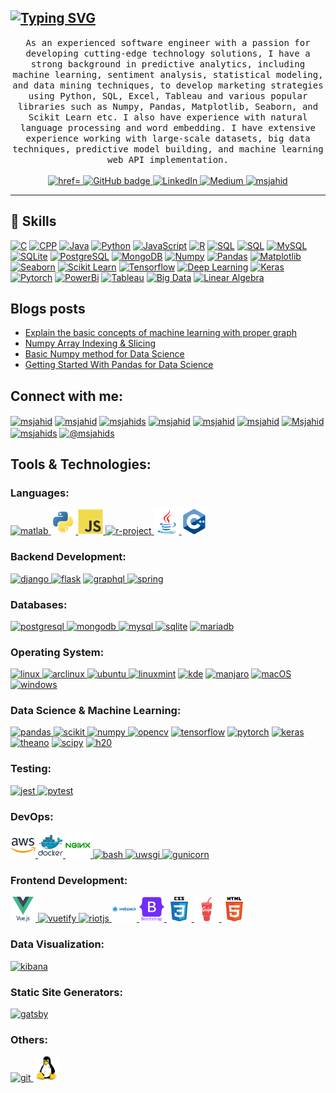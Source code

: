[![Typing SVG](https://readme-typing-svg.demolab.com?font=Righteous&pause=1000&width=435&lines=%F0%9F%91%8B+Hey+there!+I'm+Hasan;Data+Science+%26+Machine+Learning+Enthusiast;Currently+pursuing+M.Sc+in+Data+Science+at+EU)](https://git.io/typing-svg)
---
<p align="center">
  <samp>As an experienced software engineer with a passion for developing cutting-edge technology solutions, I have a strong background in predictive analytics, including machine learning, sentiment analysis, statistical modeling, and data mining techniques, to develop marketing strategies using Python, SQL, Excel, Tableau and various popular libraries such as Numpy, Pandas, Matplotlib, Seaborn, and Scikit Learn etc. I also have experience with natural language processing and word embedding. I have extensive experience working with large-scale datasets, big data techniques, predictive model building, and machine learning web API implementation.
  </samp>
  <br> <br>
  <a href="mailto:msjahid.ai@gmail.com" target="_blank">
    <img src="https://img.shields.io/badge/Gmail-D14836?style=for-the-badge&logo=gmail&logoColor=white" target="_blank" alt="href="mailto:msjahid.ai@gmail.com"/>
  </a>
  
  <a href="https://kaggle.com/msjahid" target="_blank">
    <img src="https://img.shields.io/badge/-Kaggle-20BEFF?style=for-the-badge&logo=kaggle&logoColor=white" target="_blank" alt="GitHub badge" />
  </a>
  
  <a href="https://www.linkedin.com/in/msjahid/" target="_blank">
    <img src="https://img.shields.io/badge/-LinkedIn-blue?style=for-the-badge&logo=Linkedin&logoColor=white" target="_blank" alt="LinkedIn" />
  </a>
  
  <a href="https://medium.com/@msjahid" target="_blank">
<img src="https://img.shields.io/badge/Medium-12100E?style=for-the-badge&logo=medium&logoColor=white/" target="_blank" alt="Medium" /> 
  </a>
  
  <a href="https://msjahid.github.io/" target="_blank">
 <img src="https://img.shields.io/badge/Portfolio-255E63?style=for-the-badge&logo=About.me&logoColor=white" target="_blank" alt="msjahid" /> 
  </a>
  
</p>
<hr>

## 🔧 Skills

[![C](https://img.shields.io/badge/C-00599C?style=for-the-badge&logo=c&logoColor=white)](https://www.cprogramming.com/)
[![CPP](https://img.shields.io/badge/C%2B%2B-00599C?style=for-the-badge&logo=c%2B%2B&logoColor=white)](https://cplusplus.com/)
[![Java](https://img.shields.io/badge/Java-ED8B00?style=for-the-badge&logo=openjdk&logoColor=white)](https://www.java.com/en/)
[![Python](https://img.shields.io/badge/-Python-3776AB?style=for-the-badge&logo=python&logoColor=white)](https://www.python.org/)
[![JavaScript](https://img.shields.io/badge/JavaScript-323330?style=for-the-badge&logo=javascript&logoColor=F7DF1E)](https://www.javascript.com/)
[![R](https://img.shields.io/badge/R-276DC3?style=for-the-badge&logo=r&logoColor=white)](https://www.r-project.org/)
[![SQL](https://img.shields.io/badge/-SQL-4479A1?style=for-the-badge&logo=sql&logoColor=white)](https://www.sql.org/)
[![SQL](https://img.shields.io/badge/-SQL-000?&logo=MySQL&logoColor=4479A1)](https://www.sql.org/)
[![MySQL](https://img.shields.io/badge/-MySQL-4479A1?style=flat-square&logo=mysql&labelColor=4479A1&logoColor=FFF)](https://www.mysql.com/)
[![SQLite](https://img.shields.io/badge/SQLite-003B57?style=for-the-badge&logo=sqlite&logoColor=white)](https://www.sqlite.org/)
[![PostgreSQL](https://img.shields.io/badge/postgresql-4169e1?style=for-the-badge&logo=postgresql&logoColor=white)](https://www.postgresql.org/)
[![MongoDB](https://img.shields.io/badge/-MongoDB-13aa52?style=for-the-badge&logo=mongodb&logoColor=white)](https://www.mongodb.com/)
[![Numpy](https://img.shields.io/badge/-Numpy-013243?style=for-the-badge&logo=numpy&logoColor=white)](https://numpy.org/)
[![Pandas](https://img.shields.io/badge/-Pandas-150458?style=for-the-badge&logo=pandas&logoColor=white)](https://pandas.pydata.org/)
[![Matplotlib](https://img.shields.io/badge/-Matplotlib-11557c?style=for-the-badge&logo=matplotlib&logoColor=white)](https://matplotlib.org/)
[![Seaborn](https://img.shields.io/badge/-Seaborn-388E3C?style=for-the-badge&logo=seaborn&logoColor=white)](https://seaborn.pydata.org/)
[![Scikit Learn](https://img.shields.io/badge/-Scikit_Learn-F7931E?style=for-the-badge&logo=scikit-learn&logoColor=white)](https://scikit-learn.org/)
[![Tensorflow](https://img.shields.io/badge/TensorFlow-FF6F00?style=for-the-badge&logo=TensorFlow&logoColor=white)](https://www.tensorflow.org/)
[![Deep Learning](https://img.shields.io/badge/-Deep_Learning-FF6F00?style=for-the-badge&logo=deep-learning&logoColor=white)](https://en.wikipedia.org/wiki/Deep_learning)
[![Keras](https://img.shields.io/badge/Keras-FF0000?style=for-the-badge&logo=keras&logoColor=white)](https://keras.io/)
[![Pytorch](https://img.shields.io/badge/PyTorch-EE4C2C?style=for-the-badge&logo=pytorch&logoColor=white)](https://pytorch.org/)
[![PowerBi](https://img.shields.io/badge/-PowerBi-F2C811?style=for-the-badge&logo=powerbi&logoColor=white)](https://powerbi.microsoft.com/)
[![Tableau](https://img.shields.io/badge/Tableau-E97627?style=for-the-badge&logo=Tableau&logoColor=white)](https://www.tableau.com/)
[![Big Data](https://img.shields.io/badge/-Big_Data-212121?style=for-the-badge&logo=big-data&logoColor=white)](https://en.wikipedia.org/wiki/Big_data)
[![Linear Algebra](https://img.shields.io/badge/-Linear_Algebra-2196F3?style=for-the-badge&logo=linear-algebra&logoColor=white)](https://en.wikipedia.org/wiki/Linear_algebra)
## Blogs posts
<!-- BLOG-POST-LIST:START -->
- [Explain the basic concepts of machine learning with proper graph](https://medium.com/swlh/explain-the-basic-concepts-of-machine-learning-with-proper-graph-e16817cd01a8?source=user_profile---------4----------------------------)
- [Numpy Array Indexing & Slicing](https://medium.com/@msjahid/numpy-array-indexing-slicing-23b70abb8433)
- [Basic Numpy method for Data Science](https://medium.com/@msjahid/basic-numpy-method-for-data-science-4f2412975a67)
- [Getting Started With Pandas for Data Science](https://medium.com/@msjahid/getting-started-with-pandas-for-data-science-4fe84cee7037)
<!-- BLOG-POST-LIST:END -->

<h2 align="left">Connect with me:</h2>
<p align="left">
<a href="https://www.kaggle.com/msjahid" target="blank"><img align="center" src="https://www.vectorlogo.zone/logos/kaggle/kaggle-icon.svg" alt="msjahid" height="30" width="40" /></a>
<a href="https://www.instagram.com/msjahid/" target="blank"><img align="center" src="https://www.vectorlogo.zone/logos/instagram/instagram-icon.svg" alt="msjahid" height="35" width="40" /></a>
<a href="https://twitter.com/msjahids" target="blank"><img align="center" src="https://raw.githubusercontent.com/rahuldkjain/github-profile-readme-generator/master/src/images/icons/Social/twitter.svg" alt="msjahids" height="35" width="40" /></a>
<a href="https://linkedin.com/in/msjahid" target="blank"><img align="center" src="https://raw.githubusercontent.com/rahuldkjain/github-profile-readme-generator/master/src/images/icons/Social/linked-in-alt.svg" alt="msjahid" height="30" width="40" /></a>  
<a href="https://dev.to/msjahid" target="blank"><img align="center" src="https://www.vectorlogo.zone/logos/devto/devto-icon.svg" alt="msjahid" height="100" width="40" /></a>
<a href="https://stackoverflow.com/users/7288932/msjahid" target="blank"><img align="center" src="https://raw.githubusercontent.com/rahuldkjain/github-profile-readme-generator/master/src/images/icons/Social/stack-overflow.svg" alt="msjahid" height="30" width="40" /></a>
<a href="https://www.quora.com/profile/Msjahid" target="blank"><img align="center" src="https://www.vectorlogo.zone/logos/quora/quora-icon.svg" alt="Msjahid" height="30" width="40" /></a> 
<a href="https://fb.com/msjahids" target="blank"><img align="center" src="https://www.vectorlogo.zone/logos/facebook/facebook-icon.svg" alt="msjahids" height="30" width="40" /></a>
<a href="https://medium.com/@msjahid" target="blank"><img align="center" src="https://raw.githubusercontent.com/rahuldkjain/github-profile-readme-generator/master/src/images/icons/Social/medium.svg" alt="@msjahids" height="30" width="40" /></a>
</p>

<h2 align="left">Tools & Technologies:</h2>
<h3 align="left">Languages:</h3>
<p align="left">
    <a href="https://www.mathworks.com/products/matlab.html" target="_blank"> <img
            src="https://img.icons8.com/fluent/48/000000/matlab.png" alt="matlab"
            width="40" height="40"/> </a>
    <a href="https://www.python.org" target="_blank"> <img
            src="https://raw.githubusercontent.com/devicons/devicon/master/icons/python/python-original.svg" alt="python"
            width="40" height="40"/> </a>
    <a href="https://developer.mozilla.org/en-US/docs/Web/JavaScript" target="_blank"><img src="https://raw.githubusercontent.com/devicons/devicon/master/icons/javascript/javascript-original.svg"
                                                                                           alt="javascript" width="40" height="40"/> </a>
    <a href="https://www.r-project.org/" target="_blank"> <img
            src="https://www.vectorlogo.zone/logos/r-project/r-project-icon.svg"
            alt="r-project" width="40" height="40"/> </a>
    <a href="https://www.java.com" target="_blank"> <img
            src="https://raw.githubusercontent.com/devicons/devicon/master/icons/java/java-original.svg" alt="java"
            width="40" height="40"/> </a>
    <a href="https://www.w3schools.com/cpp/" target="_blank"> <img
            src="https://raw.githubusercontent.com/devicons/devicon/master/icons/cplusplus/cplusplus-original.svg"
            alt="cplusplus" width="40" height="40"/> </a>
</p>


<h3 align="left">Backend Development:</h3>
<p align="left">
    <a href="https://www.djangoproject.com/" target="_blank"> <img
            src="https://www.vectorlogo.zone/logos/djangoproject/djangoproject-icon.svg" alt="django"
            width="40" height="40"/> </a>
    <a href="https://flask.palletsprojects.com/" target="_blank"> <img
            src="https://www.vectorlogo.zone/logos/pocoo_flask/pocoo_flask-icon.svg" alt="flask" width="40" height="40"/></a>
    <a href="https://docs.graphene-python.org/projects/django/en/latest/" target="_blank"> <img
            src="https://www.vectorlogo.zone/logos/graphql/graphql-icon.svg"
            alt="graphql" width="40" height="40"/> </a>
    <a href="https://spring.io/" target="_blank"> <img
            src="https://www.vectorlogo.zone/logos/springio/springio-icon.svg"
            alt="spring" width="40" height="40"/> </a>
</p>


<h3 align="left">Databases:</h3>
<p align="left">
    <a href="https://www.postgresql.org" target="_blank"> <img
            src="https://www.vectorlogo.zone/logos/postgresql/postgresql-icon.svg"
            alt="postgresql" width="40" height="40"/> </a>
    <a href="https://www.mongodb.com/" target="_blank"> <img
            src="https://www.vectorlogo.zone/logos/mongodb/mongodb-icon.svg"
            alt="mongodb" width="40" height="40"/> </a>
    <a href="https://www.mysql.com/" target="_blank"> <img
            src="https://www.vectorlogo.zone/logos/mysql/mysql-icon.svg"
            alt="mysql" width="40" height="40"/> </a>
    <a href="https://www.sqlite.org/index.html" target="_blank"> <img
            src="https://www.vectorlogo.zone/logos/sqlite/sqlite-icon.svg" alt="sqlite" width="40" height="40"/></a>
     <a href="https://mariadb.org/" target="_blank"> <img
            src="https://www.vectorlogo.zone/logos/mariadb/mariadb-icon.svg" alt="mariadb" width="40" height="40"/></a>
</p>

<h3 align="left">Operating System:</h3>
<p align="left">
    <a href="https://www.linux.org/" target="_blank"> <img
            src="https://www.vectorlogo.zone/logos/linux/linux-icon.svg"
            alt="linux" width="40" height="40"/> </a>
    <a href="https://archlinux.org/" target="_blank"> <img
            src="https://www.vectorlogo.zone/logos/archlinux/archlinux-icon.svg"
            alt="arclinux" width="40" height="40"/> </a>
    <a href="https://ubuntu.com/" target="_blank"> <img
            src="https://www.vectorlogo.zone/logos/ubuntu/ubuntu-icon.svg"
            alt="ubuntu" width="40" height="40"/> </a>
    <a href="https://linuxmint.com/" target="_blank"> <img
            src="https://www.vectorlogo.zone/logos/mint/mint-icon.svg" alt="linuxmint" width="40" height="40"/></a>
     <a href="https://kde.org/" target="_blank"> <img
            src="https://upload.wikimedia.org/wikipedia/commons/thumb/8/8d/KDE_logo.svg/128px-KDE_logo.svg.png" alt="kde" width="40" height="40"/></a>
    <a href="https://manjaro.org/" target="_blank"> <img
            src="https://upload.wikimedia.org/wikipedia/commons/thumb/3/3e/Manjaro-logo.svg/256px-Manjaro-logo.svg.png" alt="manjaro" width="40" height="40"/></a>
    <a href="https://www.apple.com/macos/big-sur/" target="_blank"> <img
            src="https://www.vectorlogo.zone/logos/apple/apple-icon.svg" alt="macOS" width="40" height="40"/></a>
    <a href="https://www.microsoft.com/en-us/windows" target="_blank"> <img
            src="https://www.vectorlogo.zone/logos/microsoft/microsoft-icon.svg" alt="windows" width="40" height="40"/></a>
</p>

<h3 align="left">Data Science & Machine Learning:</h3>
<p align="left">
    <a href="https://pandas.pydata.org/" target="_blank"> <img
            src="https://www.vectorlogo.zone/logos/usepanda/usepanda-icon.svg"
            alt="pandas" width="40" height="40"/> </a>
    <a href="https://scikit-learn.org/" target="_blank"> <img
            src="https://scikit-learn.org/stable/_static/scikit-learn-logo-small.png"
            alt="scikit" width="40" height="40"/> </a>
    <a href="https://numpy.org/" target="_blank"> <img
            src="https://www.vectorlogo.zone/logos/numpy/numpy-icon.svg"
            alt="numpy" width="40" height="40"/> </a>
    <a href="https://opencv.org/" target="_blank"> <img
            src="https://www.vectorlogo.zone/logos/opencv/opencv-icon.svg" alt="opencv" width="40" height="40"/></a>
     <a href="https://www.tensorflow.org/" target="_blank"> <img
            src="https://www.vectorlogo.zone/logos/tensorflow/tensorflow-icon.svg" alt="tensorflow" width="40" height="40"/></a>
    <a href="https://pytorch.org/" target="_blank"> <img
            src="https://www.vectorlogo.zone/logos/pytorch/pytorch-icon.svg" alt="pytorch" width="40" height="40"/></a>
    <a href="https://keras.io/" target="_blank"> <img
            src="https://upload.wikimedia.org/wikipedia/commons/thumb/a/ae/Keras_logo.svg/2048px-Keras_logo.svg.png" alt="keras" width="40" height="40"/></a>
    <a href="https://theano-pymc.readthedocs.io/en/latest/" target="_blank"> <img
            src="http://www.serc.iisc.ac.in/serc_web/wp-content/uploads/2019/05/theano-partner-logo-300x143.jpg" alt="theano" width="40" height="40"/></a>
    <a href="https://www.scipy.org/" target="_blank"> <img
          src="https://github.com/valohai/ml-logos/blob/master/scipy.svg" alt="scipy" width="40" height="40"/></a>
    <a href="https://www.h2o.ai/" target="_blank"> <img
          src="https://www.h2o.ai/wp-content/themes/h2o2018/templates/dist/images/h2o_logo.svg" alt="h20" width="40" height="40"/></a>
</p>

<h3 align="left">Testing:</h3>
<p align="left">
    <a href="https://jestjs.io" target="_blank"> <img
            src="https://www.vectorlogo.zone/logos/jestjsio/jestjsio-icon.svg" alt="jest" width="40" height="40"/> </a>
    <a href="https://pytest.org" target="_blank"> <img
            src="https://docs.pytest.org/en/6.2.x/_static/pytest1.png" alt="pytest" width="40" height="40"/> </a>
</p>

<h3 align="left">DevOps:</h3>
<p align="left">
    <a href="https://aws.amazon.com" target="_blank"> <img
            src="https://raw.githubusercontent.com/devicons/devicon/master/icons/amazonwebservices/amazonwebservices-original-wordmark.svg"
            alt="aws" width="40" height="40"/> </a>
    <a href="https://www.docker.com/" target="_blank"> <img
            src="https://raw.githubusercontent.com/devicons/devicon/master/icons/docker/docker-original-wordmark.svg"
            alt="docker" width="40" height="40"/> </a>
    <a href="https://www.nginx.com" target="_blank"> <img
            src="https://raw.githubusercontent.com/devicons/devicon/master/icons/nginx/nginx-original.svg" alt="nginx"
            width="40" height="40"/> </a>
    <a href="https://www.gnu.org/software/bash/" target="_blank"> <img
            src="https://www.vectorlogo.zone/logos/gnu_bash/gnu_bash-icon.svg" alt="bash" width="40" height="40"/> </a>
    <a href="https://uwsgi-docs.readthedocs.io/en/latest/" target="_blank"> <img
            src="https://seeklogo.com/images/U/uwsgi-logo-974E2EB50A-seeklogo.com.png" alt="uwsgi" width="40" height="40"/> </a>
    <a href="https://gunicorn.org/" target="_blank"> <img
            src="https://cdn.worldvectorlogo.com/logos/gunicorn.svg" alt="gunicorn" width="40" height="40"/> </a>
</p>



<h3 align="left">Frontend Development:</h3>
<p align="left">
    <a href="https://vuejs.org/" target="_blank"> <img
            src="https://raw.githubusercontent.com/devicons/devicon/master/icons/vuejs/vuejs-original-wordmark.svg"
            alt="vuejs" width="40" height="40"/> </a>
    <a href="https://vuetifyjs.com/en/" target="_blank"> <img
            src="https://bestofjs.org/logos/vuetify.svg" alt="vuetify" width="40" height="40"/> </a>
     <a href="https://riot.js.org" target="_blank"> <img
            src="https://riot.js.org/img/logo/square.svg"
            alt="riotjs" width="40" height="40"/> </a>
    <a href="https://webpack.js.org" target="_blank"> <img
            src="https://raw.githubusercontent.com/devicons/devicon/d00d0969292a6569d45b06d3f350f463a0107b0d/icons/webpack/webpack-original-wordmark.svg"
            alt="webpack" width="40" height="40"/> </a>
    <a href="https://getbootstrap.com" target="_blank"> <img
            src="https://raw.githubusercontent.com/devicons/devicon/master/icons/bootstrap/bootstrap-plain-wordmark.svg"
            alt="bootstrap" width="40" height="40"/> </a>
    <a href="https://www.w3schools.com/css/" target="_blank"> <img
            src="https://raw.githubusercontent.com/devicons/devicon/master/icons/css3/css3-original-wordmark.svg" alt="css3"
            width="40" height="40"/> </a>
    <a href="https://gulpjs.com" target="_blank"> <img
            src="https://raw.githubusercontent.com/devicons/devicon/master/icons/gulp/gulp-plain.svg" alt="gulp" width="40"
            height="40"/> </a>
    <a href="https://www.w3.org/html/" target="_blank"> <img
            src="https://raw.githubusercontent.com/devicons/devicon/master/icons/html5/html5-original-wordmark.svg"
            alt="html5" width="40" height="40"/> </a>
</p>


<h3 align="left">Data Visualization:</h3>
<p align="left">
    <a href="https://www.elastic.co/kibana" target="_blank"> <img
            src="https://www.vectorlogo.zone/logos/elasticco_kibana/elasticco_kibana-icon.svg" alt="kibana" width="40"
            height="40"/> </a>
</p>


<h3 align="left">Static Site Generators:</h3>
<p align="left">
    <a href="https://www.gatsbyjs.com/" target="_blank"> <img
            src="https://www.vectorlogo.zone/logos/gatsbyjs/gatsbyjs-icon.svg" alt="gatsby" width="40" height="40"/> </a>
</p>



<h3 align="left">Others:</h3>
<p align="left">
    <a href="https://git-scm.com/" target="_blank"> <img
            src="https://www.vectorlogo.zone/logos/git-scm/git-scm-icon.svg" alt="git" width="40" height="40"/> </a>
    <a href="https://www.linux.org/" target="_blank"> <img
            src="https://raw.githubusercontent.com/devicons/devicon/master/icons/linux/linux-original.svg" alt="linux"
            width="40" height="40"/> </a>
</p>
